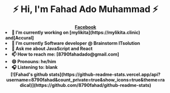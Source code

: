 <!--### Hi, there 👋 I'm Mustapha Issa Toyin-->
<h1 align="center">⚡️ Hi, I'm Fahad Ado Muhammad ⚡️</h1>
<h4 align="center"><a href="https://facebook.com/fahadkauragoje">Facebook</a>

<div align="left">

<li> 🔭 I’m currently working on [mylikita](https://mylikita.clinic) and[Accural]</li>
 <li>🌱 I’m currently Software developer @ Brainstorm ITsolution </li>
 <li>💬 Ask me about JavaScript and React </li>
 <li>📫 How to reach me: [8790fahadado@gmail.com] </li>
 <li>😄 Pronouns: he/him </li>
 <li>🎧 Listening to: blank </li>
</div>
[![Fahad's github stats](https://github-readme-stats.vercel.app/api?username=8790fahad&count_private=true&show_icons=true&theme=radical)](https://github.com/8790fahad/github-readme-stats)

<!--[![Top Langs](https://github-readme-stats.vercel.app/api/top-langs/?username=8790fahad)](https://github.com/8790fahad/github-readme-stats)-->
<!--
**emaitee/emaitee** is a ✨ _special_ ✨ repository because its `README.md` (this file) appears on your GitHub profile.sss




Here are some ideas to get you started:
<div align="left">

<li> 🌱 I’m currently learning ... </li>
 <li>👯 I’m looking to collaborate on ... </li>
 <li>🤔 I’m looking for help with ... </li>
 <li>💬 Ask me about ... </li>
 <li>📫 How to reach me: ... </li>
 <li>😄 Pronouns: ... </li>
 <li>⚡ Fun fact: ... </li>
 </div>

